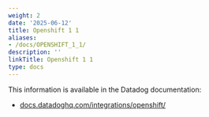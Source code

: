 ```yaml
---
weight: 2
date: '2025-06-12'
title: Openshift 1 1
aliases:
- /docs/OPENSHIFT_1_1/
description: ''
linkTitle: Openshift 1 1
type: docs
---
```


This information is available in the Datadog documentation:<br>

- [docs.datadoghq.com/integrations/openshift/][1]

[1]: https://docs.datadoghq.com/integrations/openshift/
